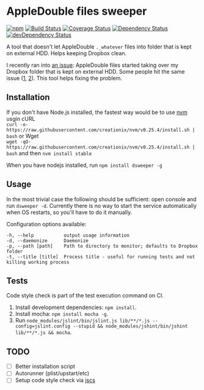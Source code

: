 # AppleDouble files sweeper

[![npm](https://img.shields.io/npm/v/dsweeper.svg)](https://www.npmjs.com/package/dsweeper) [![Build Status](https://api.travis-ci.org/simsalabim/dsweeper.svg?branch=master "Build Status")](https://travis-ci.org/simsalabim/dsweeper) [![Coverage Status](https://coveralls.io/repos/simsalabim/dsweeper/badge.svg)](https://coveralls.io/r/simsalabim/dsweeper) [![Dependency Status](https://david-dm.org/simsalabim/dsweeper.svg)](https://david-dm.org/simsalabim/dsweeper) [![devDependency Status](https://david-dm.org/simsalabim/dsweeper/dev-status.svg)](https://david-dm.org/simsalabim/dsweeper#info=devDependencies)

A tool that doesn't let AppleDouble `._whatever` files into folder that is kept on external HDD.
Helps keeping Dropbox clean.

I recently ran into [an issue](https://twitter.com/noRerih/status/613372377016070148): AppleDouble files started taking over
my Dropbox folder that is kept on external HDD. Some people hit the same issue ([1](https://www.dropboxforum.com/hc/communities/public/questions/201454519--AppleDouble-file-nightmare-This-should-not-be-happening-Fix-this-in-Dropbox-for-Mac-update-please-), [2](https://www.dropboxforum.com/hc/communities/public/questions/202940365--files)).
This tool helps fixing the problem.

## Installation

If you don't have Node.js installed, the fastest way would be to use [nvm](https://github.com/creationix/nvm) usgin cURL<br/>
`curl -o- https://raw.githubusercontent.com/creationix/nvm/v0.25.4/install.sh | bash`
or Wget <br/>
`wget -qO- https://raw.githubusercontent.com/creationix/nvm/v0.25.4/install.sh | bash`
and then `nvm install stable`

When you have nodejs installed, run `npm install dsweeper -g`

## Usage
In the most trivial case the following should be sufficient: open console and run `dsweeper -d`.
Currently there is no way to start the service automatically when OS restarts, so you'll have to do it manually.

Configuration options available:

```
-h, --help           output usage information
-d, --daemonize      Daemonize
-p, --path [path]    Path to directory to monitor; defaults to Dropbox folder
-t, --title [title]  Process title - useful for running tests and not killing working process
```
## Tests
Code style check is part of the test execution command on CI.

1. Install development dependencies: `npm install`.
2. Install mocha: `npm install mocha -g`.
3. Run `node_modules/jslint/bin/jslint.js lib/**/*.js --config=jslint.config --stupid && node_modules/jshint/bin/jshint lib/**/*.js && mocha`.

## TODO
- [ ] Better installation script
- [ ] Autorunner (plist/upstart/etc)
- [ ] Setup code style check via [jscs](jscs)
